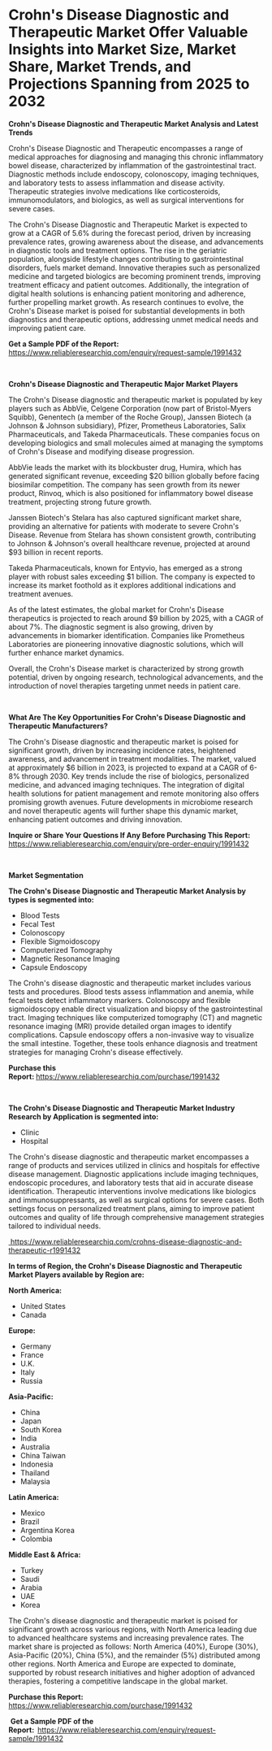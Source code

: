 <p><h1>Crohn's Disease Diagnostic and Therapeutic Market Offer Valuable Insights into Market Size, Market Share, Market Trends, and Projections Spanning from 2025 to 2032</h1></p><p><strong>Crohn's Disease Diagnostic and Therapeutic Market Analysis and Latest Trends</strong></p>
<p><p>Crohn's Disease Diagnostic and Therapeutic encompasses a range of medical approaches for diagnosing and managing this chronic inflammatory bowel disease, characterized by inflammation of the gastrointestinal tract. Diagnostic methods include endoscopy, colonoscopy, imaging techniques, and laboratory tests to assess inflammation and disease activity. Therapeutic strategies involve medications like corticosteroids, immunomodulators, and biologics, as well as surgical interventions for severe cases.</p><p>The Crohn's Disease Diagnostic and Therapeutic Market is expected to grow at a CAGR of 5.6% during the forecast period, driven by increasing prevalence rates, growing awareness about the disease, and advancements in diagnostic tools and treatment options. The rise in the geriatric population, alongside lifestyle changes contributing to gastrointestinal disorders, fuels market demand. Innovative therapies such as personalized medicine and targeted biologics are becoming prominent trends, improving treatment efficacy and patient outcomes. Additionally, the integration of digital health solutions is enhancing patient monitoring and adherence, further propelling market growth. As research continues to evolve, the Crohn's Disease market is poised for substantial developments in both diagnostics and therapeutic options, addressing unmet medical needs and improving patient care.</p></p>
<p><strong>Get a Sample PDF of the Report:&nbsp;</strong> <a href="https://www.reliableresearchiq.com/enquiry/request-sample/1991432?utm_campaign=3538&utm_medium=2&utm_source=Github&utm_content=ia&utm_term=13042025&utm_id=crohns-disease-diagnostic-and-therapeutic">https://www.reliableresearchiq.com/enquiry/request-sample/1991432</a></p>
<p>&nbsp;</p>
<p><strong>Crohn's Disease Diagnostic and Therapeutic Major Market Players</strong></p>
<p><p>The Crohn's Disease diagnostic and therapeutic market is populated by key players such as AbbVie, Celgene Corporation (now part of Bristol-Myers Squibb), Genentech (a member of the Roche Group), Janssen Biotech (a Johnson & Johnson subsidiary), Pfizer, Prometheus Laboratories, Salix Pharmaceuticals, and Takeda Pharmaceuticals. These companies focus on developing biologics and small molecules aimed at managing the symptoms of Crohn's Disease and modifying disease progression.</p><p>AbbVie leads the market with its blockbuster drug, Humira, which has generated significant revenue, exceeding $20 billion globally before facing biosimilar competition. The company has seen growth from its newer product, Rinvoq, which is also positioned for inflammatory bowel disease treatment, projecting strong future growth.</p><p>Janssen Biotech's Stelara has also captured significant market share, providing an alternative for patients with moderate to severe Crohn's Disease. Revenue from Stelara has shown consistent growth, contributing to Johnson & Johnson's overall healthcare revenue, projected at around $93 billion in recent reports.</p><p>Takeda Pharmaceuticals, known for Entyvio, has emerged as a strong player with robust sales exceeding $1 billion. The company is expected to increase its market foothold as it explores additional indications and treatment avenues.</p><p>As of the latest estimates, the global market for Crohn's Disease therapeutics is projected to reach around $9 billion by 2025, with a CAGR of about 7%. The diagnostic segment is also growing, driven by advancements in biomarker identification. Companies like Prometheus Laboratories are pioneering innovative diagnostic solutions, which will further enhance market dynamics.</p><p>Overall, the Crohn's Disease market is characterized by strong growth potential, driven by ongoing research, technological advancements, and the introduction of novel therapies targeting unmet needs in patient care.</p></p>
<p>&nbsp;</p>
<p><strong>What Are The Key Opportunities For Crohn's Disease Diagnostic and Therapeutic Manufacturers?</strong></p>
<p><p>The Crohn's Disease diagnostic and therapeutic market is poised for significant growth, driven by increasing incidence rates, heightened awareness, and advancement in treatment modalities. The market, valued at approximately $6 billion in 2023, is projected to expand at a CAGR of 6-8% through 2030. Key trends include the rise of biologics, personalized medicine, and advanced imaging techniques. The integration of digital health solutions for patient management and remote monitoring also offers promising growth avenues. Future developments in microbiome research and novel therapeutic agents will further shape this dynamic market, enhancing patient outcomes and driving innovation.</p></p>
<p><strong>Inquire or Share Your Questions If Any Before Purchasing This Report:</strong> <a href="https://www.reliableresearchiq.com/enquiry/pre-order-enquiry/1991432?utm_campaign=3538&utm_medium=2&utm_source=Github&utm_content=ia&utm_term=13042025&utm_id=crohns-disease-diagnostic-and-therapeutic">https://www.reliableresearchiq.com/enquiry/pre-order-enquiry/1991432</a></p>
<p>&nbsp;</p>
<p><strong>Market Segmentation</strong></p>
<p><strong>The Crohn's Disease Diagnostic and Therapeutic Market Analysis by types is segmented into:</strong></p>
<p><ul><li>Blood Tests</li><li>Fecal Test</li><li>Colonoscopy</li><li>Flexible Sigmoidoscopy</li><li>Computerized Tomography</li><li>Magnetic Resonance Imaging</li><li>Capsule Endoscopy</li></ul></p>
<p><p>The Crohn's disease diagnostic and therapeutic market includes various tests and procedures. Blood tests assess inflammation and anemia, while fecal tests detect inflammatory markers. Colonoscopy and flexible sigmoidoscopy enable direct visualization and biopsy of the gastrointestinal tract. Imaging techniques like computerized tomography (CT) and magnetic resonance imaging (MRI) provide detailed organ images to identify complications. Capsule endoscopy offers a non-invasive way to visualize the small intestine. Together, these tools enhance diagnosis and treatment strategies for managing Crohn's disease effectively.</p></p>
<p><strong>Purchase this Report:&nbsp;</strong><a href="https://www.reliableresearchiq.com/purchase/1991432?utm_campaign=3538&utm_medium=2&utm_source=Github&utm_content=ia&utm_term=13042025&utm_id=crohns-disease-diagnostic-and-therapeutic">https://www.reliableresearchiq.com/purchase/1991432</a></p>
<p>&nbsp;</p>
<p><strong>The Crohn's Disease Diagnostic and Therapeutic Market Industry Research by Application is segmented into:</strong></p>
<p><ul><li>Clinic</li><li>Hospital</li></ul></p>
<p><p>The Crohn's disease diagnostic and therapeutic market encompasses a range of products and services utilized in clinics and hospitals for effective disease management. Diagnostic applications include imaging techniques, endoscopic procedures, and laboratory tests that aid in accurate disease identification. Therapeutic interventions involve medications like biologics and immunosuppressants, as well as surgical options for severe cases. Both settings focus on personalized treatment plans, aiming to improve patient outcomes and quality of life through comprehensive management strategies tailored to individual needs.</p></p>
<p><a href="https://www.reliableresearchiq.com/crohns-disease-diagnostic-and-therapeutic-r1991432?utm_campaign=3538&utm_medium=2&utm_source=Github&utm_content=ia&utm_term=13042025&utm_id=crohns-disease-diagnostic-and-therapeutic">&nbsp;https://www.reliableresearchiq.com/crohns-disease-diagnostic-and-therapeutic-r1991432</a></p>
<p><strong>In terms of Region, the Crohn's Disease Diagnostic and Therapeutic Market Players available by Region are:</strong></p>
<p>
    <p> <strong> North America: </strong>
        <ul>
            <li>United States</li>
            <li>Canada</li>
        </ul>
        </p> 
    <p> <strong> Europe: </strong>
        <ul>
            <li>Germany</li>
            <li>France</li>
            <li>U.K.</li>
            <li>Italy</li>
            <li>Russia</li>
        </ul>
        </p> 
    <p> <strong> Asia-Pacific: </strong>
        <ul>
            <li>China</li>
            <li>Japan</li>
            <li>South Korea</li>
            <li>India</li>
            <li>Australia</li>
            <li>China Taiwan</li>
            <li>Indonesia</li>
            <li>Thailand</li>
            <li>Malaysia</li>
        </ul>
        </p> 
    <p> <strong> Latin America: </strong>
        <ul>
            <li>Mexico</li>
            <li>Brazil</li>
            <li>Argentina Korea</li>
            <li>Colombia</li>
        </ul>
        </p> 
    <p> <strong> Middle East & Africa: </strong>
        <ul>
            <li>Turkey</li>
            <li>Saudi</li>
            <li>Arabia</li>
            <li>UAE</li>
            <li>Korea</li>
        </ul>
    </p>
    </p>
<p><p>The Crohn's disease diagnostic and therapeutic market is poised for significant growth across various regions, with North America leading due to advanced healthcare systems and increasing prevalence rates. The market share is projected as follows: North America (40%), Europe (30%), Asia-Pacific (20%), China (5%), and the remainder (5%) distributed among other regions. North America and Europe are expected to dominate, supported by robust research initiatives and higher adoption of advanced therapies, fostering a competitive landscape in the global market.</p></p>
<p><strong>Purchase this Report: </strong><a href="https://www.reliableresearchiq.com/purchase/1991432?utm_campaign=3538&utm_medium=2&utm_source=Github&utm_content=ia&utm_term=13042025&utm_id=crohns-disease-diagnostic-and-therapeutic">https://www.reliableresearchiq.com/purchase/1991432</a></p>
<p>&nbsp;<strong>Get a Sample PDF of the Report:&nbsp;&nbsp;</strong><a href="https://www.reliableresearchiq.com/enquiry/request-sample/1991432?utm_campaign=3538&utm_medium=2&utm_source=Github&utm_content=ia&utm_term=13042025&utm_id=crohns-disease-diagnostic-and-therapeutic">https://www.reliableresearchiq.com/enquiry/request-sample/1991432</a></p>
<p><strong></strong></p>
<p><p></p><p></p><p></p></p>